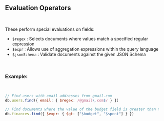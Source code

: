 ## Evaluation Operators
&nbsp;

These perform special evaluations on fields:

- `$regex` : Selects documents where values match a specified regular expression
- `$expr` : Allows use of aggregation expressions within the query language
- `$jsonSchema` : Validate documents against the given JSON Schema

&nbsp;
### Example:
&nbsp;
```javascript
// Find users with email addresses from gmail.com
db.users.find({ email: { $regex: /@gmail\.com$/ } })

// Find documents where the value of the budget field is greater than the value of the spent field
db.finances.find({ $expr: { $gt: ["$budget", "$spent"] } })
```